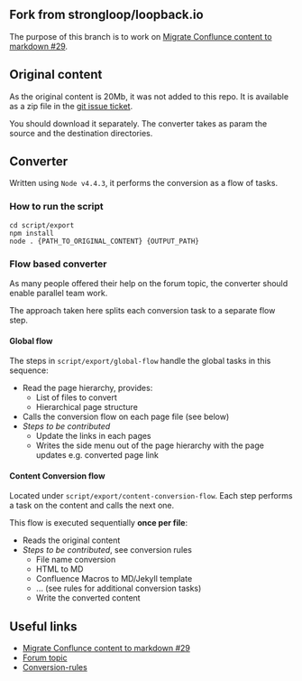 ## Fork from strongloop/loopback.io

 The purpose of this branch is to work on [Migrate Conflunce content to markdown #29](https://github.com/strongloop/loopback.io/issues/29).

## Original content

 As the original content is 20Mb, it was not added to this repo. It is available as a zip file in the
 [git issue ticket](https://github.com/strongloop/loopback.io/issues/29).

 You should download it separately. The converter takes as param the source and the destination directories.

## Converter

 Written using `Node v4.4.3`, it performs the conversion as a flow of tasks.

### How to run the script

```
cd script/export
npm install
node . {PATH_TO_ORIGINAL_CONTENT} {OUTPUT_PATH}
```

### Flow based converter

 As many people offered their help on the forum topic, the converter should enable parallel team work.

 The approach taken here splits each conversion task to a separate flow step.

#### Global flow

 The steps in `script/export/global-flow` handle the global tasks in this sequence:

 * Read the page hierarchy, provides:
    * List of files to convert
    * Hierarchical page structure
 * Calls the conversion flow on each page file (see below)
 * *Steps to be contributed*
    * Update the links in each pages
    * Writes the side menu out of the page hierarchy with the page updates e.g. converted page link

#### Content Conversion flow

 Located under `script/export/content-conversion-flow`.
 Each step performs a task on the content and calls the next one.

 This flow is executed sequentially **once per file**:

 * Reads the original content
 * *Steps to be contributed*, see conversion rules
    * File name conversion
    * HTML to MD
    * Confluence Macros to MD/Jekyll template
    * ... (see rules for additional conversion tasks)
    * Write the converted content

## Useful links
* [Migrate Conflunce content to markdown #29](https://github.com/strongloop/loopback.io/issues/29)
* [Forum topic](https://groups.google.com/forum/#!topic/loopbackjs/SCx58Gmv-y4)
* [Conversion-rules](https://github.com/strongloop/loopback.io/wiki/Conversion-rules)
